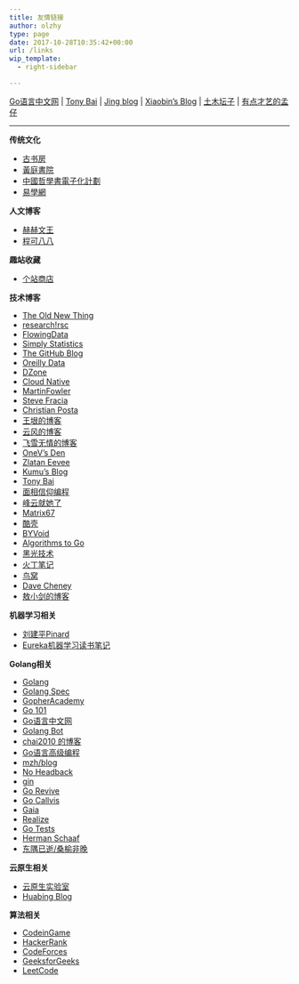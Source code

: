 ```yaml
---
title: 友情链接
author: olzhy
type: page
date: 2017-10-28T10:35:42+00:00
url: /links
wip_template:
  - right-sidebar

---
```


[Go语言中文网](https://studygolang.com/) | [Tony Bai](https://tonybai.com/) | [Jing blog](https://jingine.com/) | [Xiaobin’s Blog](https://lxb.wiki/) | [土木坛子](https://tumutanzi.com/) | [有点才艺的孟仔](https://www.mengchen.cc/)

----------------------------------------------
**传统文化**

  * [古书房](http://www.gushufang.com/)
  * [黃庭書院](https://www.htz.org.tw/)
  * [中國哲學書電子化計劃](https://ctext.org/zh)
  * [易學網](https://www.eee-learning.com/)

**人文博客**

  * [赫赫文王](https://kqh.me/)
  * [程可八八](https://chenghouwen.com/)

**趣站收藏**

  * [个站商店](https://storeweb.cn/)

**技术博客**

  * [The Old New Thing](https://devblogs.microsoft.com/oldnewthing/)
  * [research!rsc](https://research.swtch.com)
  * [FlowingData](http://flowingdata.com/)
  * [Simply Statistics](https://simplystatistics.org/)
  * [The GitHub Blog](https://github.blog/)
  * [Oreilly Data](https://www.oreilly.com/topics/data)
  * [DZone](https://www.dzone.com/)
  * [Cloud Native](https://ops.tips/)
  * [MartinFowler](https://martinfowler.com)
  * [Steve Fracia](https://stevefrancia.com)
  * [Christian Posta](https://blog.christianposta.com/)
  * [王垠的博客](http://www.yinwang.org/)
  * [云风的博客](https://blog.codingnow.com)
  * [飞雪无情的博客](https://www.flysnow.org)
  * [OneV&#8217;s Den](https://onevcat.com/#blog)
  * [Zlatan Eevee](https://ieevee.com)
  * [Kumu&#8217;s Blog](https://blog.opskumu.com)
  * [Tony Bai](https://tonybai.com)
  * [面相信仰编程](https://draveness.me)
  * [峰云就她了](http://xiaorui.cc)
  * [Matrix67](http://www.matrix67.com/blog/)
  * [酷壳](https://coolshell.cn)
  * [BYVoid](http://www.byvoid.com)
  * [Algorithms to Go](https://yourbasic.org)
  * [黑光技术](http://helight.info)
  * [火丁笔记](https://huoding.com)
  * [鸟窝](https://colobu.com)
  * [Dave Cheney](https://dave.cheney.net)
  * [敖小剑的博客](https://skyao.io/)

**机器学习相关**

  * [刘建平Pinard](https://www.cnblogs.com/pinard/)
  * [Eureka机器学习读书笔记](https://www.zhihu.com/column/xiadayj)

**Golang相关**

  * [Golang](https://golang.org/)
  * [Golang Spec](https://golang.org/ref/spec)
  * [GopherAcademy](https://gopheracademy.com/)
  * [Go 101](https://go101.org/)
  * [Go语言中文网](https://studygolang.com/)
  * [Golang Bot](https://golangbot.com)
  * [chai2010 的博客](https://chai2010.cn/)
  * [Go语言高级编程](https://chai2010.cn/advanced-go-programming-book/)
  * [mzh/blog](https://mzh.io/)
  * [No Headback](http://xargin.com)
  * [gin](https://github.com/gin-gonic/gin)
  * [Go Revive](https://github.com/mgechev/revive)
  * [Go Callvis](https://github.com/TrueFurby/go-callvis)
  * [Gaia](https://github.com/gaia-pipeline/gaia)
  * [Realize](https://github.com/oxequa/realize)
  * [Go Tests](https://github.com/cweill/gotests)
  * [Herman Schaaf](https://hermanschaaf.com/)
  * [东隅已逝/桑榆非晚](https://h1z3y3.me/)

**云原生相关**
 
  * [云原生实验室](https://fuckcloudnative.io/)
  * [Huabing Blog](https://zhaohuabing.com/)

**算法相关**

  * [CodeinGame](https://www.codingame.com/)
  * [HackerRank](https://www.hackerrank.com/)
  * [CodeForces](http://codeforces.com/)
  * [GeeksforGeeks](https://www.geeksforgeeks.org/)
  * [LeetCode](https://www.leetcode.com/)

